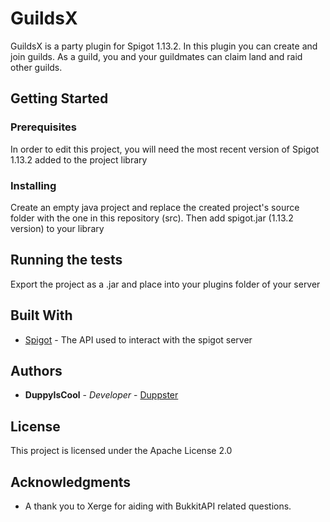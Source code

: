 # GuildsX

GuildsX is a party plugin for Spigot 1.13.2. In this plugin you can create and join guilds. As a guild, you and your guildmates can claim land and raid other guilds.

## Getting Started



### Prerequisites

In order to edit this project, you will need the most recent version of Spigot 1.13.2 added to the project library


### Installing
Create an empty java project and replace the created project's source folder with the one in this repository (src).
Then add spigot.jar (1.13.2 version) to your library

## Running the tests

Export the project as a .jar and place into your plugins folder of your server


## Built With

* [Spigot](https://www.spigotmc.org/wiki/buildtools/) - The API used to interact with the spigot server

## Authors
* **DuppyIsCool** - *Developer* - [Duppster](https://github.com/DuppyIsCool)

## License
This project is licensed under the Apache License 2.0


## Acknowledgments
* A thank you to Xerge for aiding with BukkitAPI related questions.

